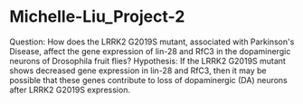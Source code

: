 # Michelle-Liu_Project-2
Question: How does the LRRK2 G2019S mutant, associated with Parkinson's Disease, affect the gene expression of lin-28 and RfC3 in the dopaminergic neurons of Drosophila fruit flies?
Hypothesis: If the LRRK2 G2019S mutant shows decreased gene expression in lin-28 and RfC3, then it may be possible that these genes contribute to loss of dopaminergic (DA) neurons after LRRK2 G2019S expression.
